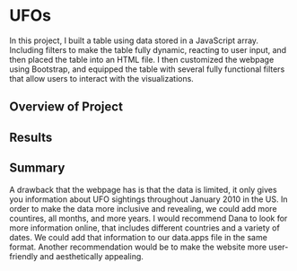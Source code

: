 # UFOs

In this project, I built a table using data stored in a JavaScript array. Including filters to make the table fully dynamic, reacting to user input, and then placed the table into an HTML file. I then customized the webpage using Bootstrap, and equipped the table with several fully functional filters that allow users to interact with the visualizations.

## Overview of Project

## Results

## Summary

A drawback that the webpage has is that the data is limited, it only gives you information about UFO sightings throughout January 2010 in the US. In order to make the data more inclusive and revealing, we could add more countires, all months, and more years. I would recommend Dana to look for more information online, that includes different countries and a variety of dates. We could add that information to our data.apps file in the same format. Another recommendation would be to make the website more user-friendly and aesthetically appealing.
